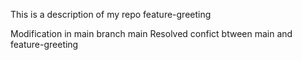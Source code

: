 This is a description of my repo
 feature-greeting


Modification in main branch
main
Resolved confict btween main and feature-greeting
